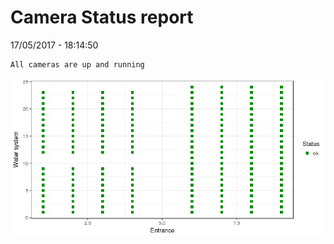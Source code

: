 Camera Status report
================
17/05/2017 - 18:14:50

    All cameras are up and running

![](camreport_files/figure-markdown_github/unnamed-chunk-2-1.png)
